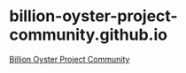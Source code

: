 # billion-oyster-project-community.github.io

<a href="https://billion-oyster-project-community.github.io">Billion Oyster Project Community</a>

